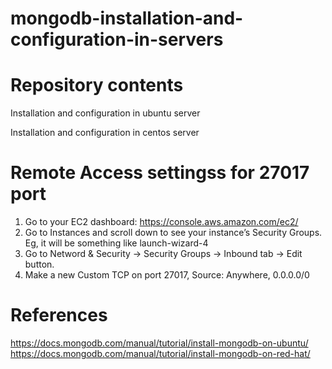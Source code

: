 # mongodb-installation-and-configuration-in-servers

# Repository contents

Installation and configuration in ubuntu server

Installation and configuration in centos server

# Remote Access settingss for 27017 port
1. Go to your EC2 dashboard: https://console.aws.amazon.com/ec2/
2. Go to Instances and scroll down to see your instance’s Security Groups. Eg, it will be something like launch-wizard-4
3. Go to Netword & Security -> Security Groups -> Inbound tab -> Edit button.
4. Make a new Custom TCP on port 27017, Source: Anywhere, 0.0.0.0/0

# References
https://docs.mongodb.com/manual/tutorial/install-mongodb-on-ubuntu/
https://docs.mongodb.com/manual/tutorial/install-mongodb-on-red-hat/


